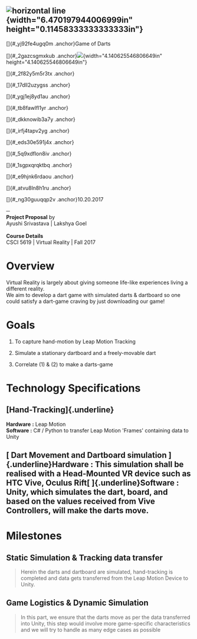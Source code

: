 ![horizontal line](media/image6.png){width="6.470197944006999in" height="0.11458333333333333in"} 
-------------------------------------------------------------------------------------------------

[]{#_yj92fe4ugq0m .anchor}Game of Darts

[]{#_2gazcsgmxkub
.anchor}![](media/image5.jpg){width="4.140625546806649in"
height="4.140625546806649in"}

[]{#_2f82y5m5r3tx .anchor}

[]{#_17dll2uzygss .anchor}

[]{#_ygj1ej8yd1au .anchor}

[]{#_tb8fawlfl1yr .anchor}

[]{#_dkknowib3a7y .anchor}

[]{#_irfj4tapv2yg .anchor}

[]{#_eds30e591j4x .anchor}

[]{#_5q9xdflon8iv .anchor}

[]{#_1sgpxqrqktbq .anchor}

[]{#_e9hjnk6rdaou .anchor}

[]{#_atvu8ln8h1ru .anchor}

[]{#_ng30guuqqp2v .anchor}10.20.2017

**─\
Project Proposal** by\
Ayushi Srivastava \| Lakshya Goel\
\
**Course Details**\
CSCI 5619 \| Virtual Reality \| Fall 2017

Overview
========

Virtual Reality is largely about giving someone life-like experiences
living a different reality.\
We aim to develop a dart game with simulated darts & dartboard so one
could satisfy a dart-game craving by just downloading our game!

Goals
=====

1.  To capture hand-motion by Leap Motion Tracking

2.  Simulate a stationary dartboard and a freely-movable dart

3.  Correlate (1) & (2) to make a darts-game

Technology Specifications
=========================

[Hand-Tracking]{.underline}
---------------------------

**Hardware** **:** Leap Motion\
**Software :** C\# / Python to transfer Leap Motion 'Frames' containing
data to Unity

[ Dart Movement and Dartboard simulation  ]{.underline}**Hardware :** This simulation shall be realised with a Head-Mounted VR device such as HTC Vive, Oculus Rift[ ]{.underline}**Software :** Unity, which simulates the dart, board, and based on the values received from Vive Controllers, will make the darts move.
--------------------------------------------------------------------------------------------------------------------------------------------------------------------------------------------------------------------------------------------------------------------------------------------------------------------

Milestones
==========

Static Simulation & Tracking data transfer
------------------------------------------

> Herein the darts and dartboard are simulated, hand-tracking is
> completed and data gets transferred from the Leap Motion Device to
> Unity.

Game Logistics & Dynamic Simulation
-----------------------------------

> In this part, we ensure that the darts move as per the data
> transferred into Unity, this step would involve more game-specific
> characteristics and we will try to handle as many edge cases as
> possible
